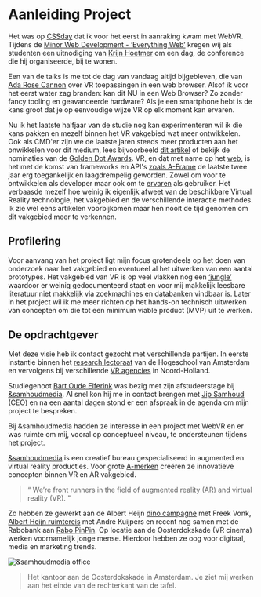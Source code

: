 # Aanleiding Project

Het was op [CSSday](https://cssday.nl/2017) dat ik voor het eerst in aanraking kwam met WebVR. Tijdens de [Minor Web Development - ‘Everything Web’](http://cmda.github.io/minor-everything-web/) kregen wij als studenten een uitnodiging van [Krijn Hoetmer](https://krijnhoetmer.nl/) om een dag, de conference die hij organiseerde, bij te wonen.

Een van de talks is me tot de dag van vandaag altijd bijgebleven, die van [Ada Rose Cannon](https://ada.is/) over VR toepassingen in een web browser. Alsof ik voor het eerst water zag branden: kan dit NU in een Web Browser? Zo zonder fancy tooling en geavanceerde hardware? Als je een  smartphone hebt is de kans groot dat je op eenvoudige wijze VR op elk moment kan ervaren.

Nu ik het laatste halfjaar van de studie nog kan experimenteren wil ik die kans pakken en mezelf binnen het VR vakgebied wat meer ontwikkelen. Ook als CMD'er zijn we de laatste jaren steeds meer producten aan het onwikkelen voor dit medium, lees bijvoorbeeld [dit artikel](http://www.hva.nl/faculteit/fdmci/gedeelde-content/nieuws/nieuwsberichten/2017/01/studenten-creeren-virtuele-mode-ervaring.html) of bekijk de nominaties van de [Golden Dot Awards](https://www.cmd-amsterdam.nl/portfolio/trauma-toolkit-2/). VR, en dat met name op het [web](https://webvr.info/developers/), is het met de komst van frameworks en API's [zoals A-Frame](https://aframe.io/blog/introducing-aframe/) de laatste twee jaar erg toegankelijk en laagdrempelig geworden. Zowel om voor te ontwikkelen als developer maar ook om te [ervaren](https://webvr.info/) als gebruiker. Het verbaasde mezelf hoe weinig ik eigenlijk afweet van de beschikbare Virtual Reality technologie, het vakgebied en de verschillende interactie methodes. Ik zie wel eens artikelen voorbijkomen maar hen nooit de tijd genomen om dit vakgebied meer te verkennen.

## Profilering
Voor aanvang van het project ligt mijn focus grotendeels op het doen van onderzoek naar het vakgebied en eventueel al het uitwerken van een aantal prototypes. Het vakgebied van VR is op veel vlakken nog een [‘jungle’](https://blog.mozvr.com/the-design-of-firefox-reality/) waardoor er weinig gedocumenteerd staat en voor mij makkelijk leesbare literatuur niet makkelijk via zoekmachines en databanken vindbaar is. Later in het project wil ik me meer richten op het hands-on technisch uitwerken van concepten om die tot een minimum viable product (MVP) uit te werken.

## De opdrachtgever
Met deze visie heb ik contact gezocht met verschillende partijen. In eerste instantie binnen het [research lectoraat](http://www.hva.nl/create-it/gedeelde-content/lectoraten/lectoraat-play-and-civic-media/lectoraat-play-and-civic-media.html) van de Hogeschool van Amsterdam en vervolgens bij verschillende [VR agencies](https://vrowl.nl/) in Noord-Holland.

Studiegenoot [Bart Oude Elferink](http://www.goddelijkegeit.nl/) was bezig met zijn afstudeerstage bij [&samhoudmedia](https://www.samhoudmedia.com/). Al snel kon hij me in contact brengen met [Jip Samhoud](https://samhoudmedia.com/about) (CEO) en na een aantal dagen stond er een afspraak in de agenda om mijn project te bespreken.

Bij &samhoudmedia hadden ze interesse in een project met WebVR en er was ruimte om mij, vooral op conceptueel niveau, te ondersteunen tijdens het  project.

[&samhoudmedia](https://www.samhoudmedia.com/) is een creatief bureau gespecialiseerd in augmented en virtual reality producties. Voor grote [A-merken](https://www.samhoudmedia.com/cases) creëren ze innovatieve concepten binnen VR en AR vakgebied.

> “ We’re front runners in the field of augmented reality (AR) and virtual reality (VR). "

Zo hebben ze gewerkt aan de Albert Heijn [dino campagne](https://www.samhoudmedia.com/agency/terug-naar-de-dinos-met-freek-vonk) met Freek Vonk, [Albert Heijn ruimtereis](https://www.samhoudmedia.com/agency/ah-ruimtevaart) met André Kuijpers en recent nog samen met de Rabobank aan [Rabo PinPin](https://www.rabobank.com/nl/press/search/2017/20171016-pinpin-zakgeldapp.htmlj). Op locatie aan de Oosterdokskade (VR cinema) werken voornamelijk jonge mense. Hierdoor hebben ze oog voor digitaal, media en marketing trends. 

![&samhoudmedia office](https://samhoudmedia.com/storage/app/uploads/public/5ab/521/148/5ab521148b72d041395142.jpg)
> Het kantoor aan de Oosterdokskade in Amsterdam. Je ziet mij werken aan het einde van de rechterkant van de tafel.